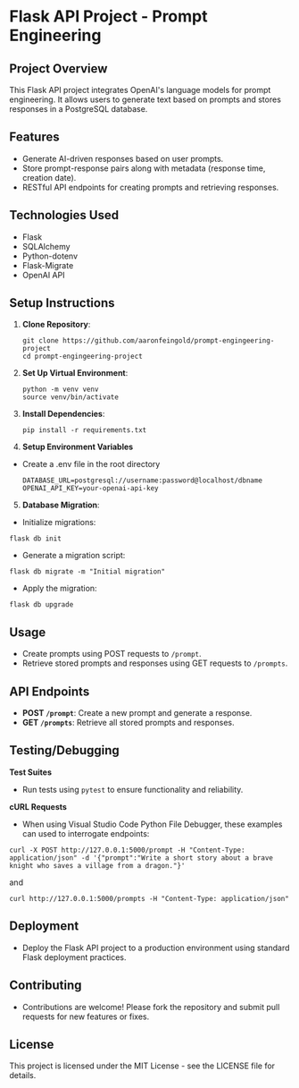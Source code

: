 # Flask API Project - Prompt Engineering

## Project Overview

This Flask API project integrates OpenAI's language models for prompt engineering. It allows users to generate text based on prompts and stores responses in a PostgreSQL database.

## Features

- Generate AI-driven responses based on user prompts.
- Store prompt-response pairs along with metadata (response time, creation date).
- RESTful API endpoints for creating prompts and retrieving responses.

## Technologies Used

- Flask
- SQLAlchemy
- Python-dotenv
- Flask-Migrate
- OpenAI API

## Setup Instructions

1. **Clone Repository**:
    ```
    git clone https://github.com/aaronfeingold/prompt-engingeering-project
    cd prompt-engingeering-project
    ```
2. **Set Up Virtual Environment**:
    ```
    python -m venv venv
    source venv/bin/activate
    ```
3. **Install Dependencies**:
    ```
    pip install -r requirements.txt
    ```
4. **Setup Environment Variables**
- Create a .env file in the root directory
    ```
    DATABASE_URL=postgresql://username:password@localhost/dbname
    OPENAI_API_KEY=your-openai-api-key
    ```
5. **Database Migration**:
- Initialize migrations:
```
flask db init
```
- Generate a migration script:
```
flask db migrate -m "Initial migration"
```
- Apply the migration:
```
flask db upgrade
```
## Usage

- Create prompts using POST requests to `/prompt`.
- Retrieve stored prompts and responses using GET requests to `/prompts`.

## API Endpoints

- **POST `/prompt`**: Create a new prompt and generate a response.
- **GET `/prompts`**: Retrieve all stored prompts and responses.

## Testing/Debugging

**Test Suites**
- Run tests using `pytest` to ensure functionality and reliability.

**cURL Requests**
- When using Visual Studio Code Python File Debugger, these examples can used to interrogate endpoints:

```
curl -X POST http://127.0.0.1:5000/prompt -H "Content-Type: application/json" -d '{"prompt":"Write a short story about a brave knight who saves a village from a dragon."}'
```

and

```
curl http://127.0.0.1:5000/prompts -H "Content-Type: application/json"
```

## Deployment

- Deploy the Flask API project to a production environment using standard Flask deployment practices.

## Contributing

- Contributions are welcome! Please fork the repository and submit pull requests for new features or fixes.

## License

This project is licensed under the MIT License - see the LICENSE file for details.

